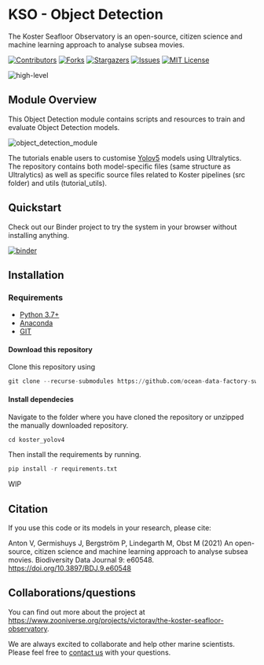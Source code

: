 # KSO - Object Detection

The Koster Seafloor Observatory is an open-source, citizen science and machine learning approach to analyse subsea movies.

<!-- PROJECT SHIELDS -->
<!--
*** I'm using markdown "reference style" links for readability.
*** Reference links are enclosed in brackets [ ] instead of parentheses ( ).
*** See the bottom of this document for the declaration of the reference variables
*** for contributors-url, forks-url, etc. This is an optional, concise syntax you may use.
*** https://www.markdownguide.org/basic-syntax/#reference-style-links
-->
[![Contributors][contributors-shield]][contributors-url]
[![Forks][forks-shield]][forks-url]
[![Stargazers][stars-shield]][stars-url]
[![Issues][issues-shield]][issues-url]
[![MIT License][license-shield]][license-url]

![high-level][high-level-overview]

## Module Overview
This Object Detection module contains scripts and resources to train and evaluate Object Detection models. 

![object_detection_module][object_detection_module]
 
 
The tutorials enable users to customise [Yolov5][YoloV5] models using Ultralytics. The repository contains both model-specific files (same structure as Ultralytics) as well as specific source files related to Koster pipelines (src folder) and utils (tutorial_utils).

## Quickstart
Check out our Binder project to try the system in your browser without installing anything. 

[![binder][binderlogo]][binderlink]

## Installation

### Requirements
* [Python 3.7+](https://www.python.org/)
* [Anaconda](https://docs.anaconda.com/anaconda/install/index.html)
* [GIT](https://git-scm.com/downloads)

#### Download this repository
Clone this repository using
```python
git clone --recurse-submodules https://github.com/ocean-data-factory-sweden/koster_yolov4.git
``` 

#### Install dependecies
Navigate to the folder where you have cloned the repository or unzipped the manually downloaded repository. 
```python
cd koster_yolov4
```

Then install the requirements by running.
```python
pip install -r requirements.txt
```

WIP

## Citation

If you use this code or its models in your research, please cite:

Anton V, Germishuys J, Bergström P, Lindegarth M, Obst M (2021) An open-source, citizen science and machine learning approach to analyse subsea movies. Biodiversity Data Journal 9: e60548. https://doi.org/10.3897/BDJ.9.e60548

## Collaborations/questions
You can find out more about the project at https://www.zooniverse.org/projects/victorav/the-koster-seafloor-observatory.

We are always excited to collaborate and help other marine scientists. Please feel free to [contact us](matthias.obst@marine.gu.se) with your questions.




<!-- MARKDOWN LINKS & IMAGES -->
<!-- https://www.markdownguide.org/basic-syntax/#reference-style-links -->
[contributors-shield]: https://img.shields.io/github/contributors/ocean-data-factory-sweden/koster_yolov4.svg?style=for-the-badge
[contributors-url]: https://https://github.com/ocean-data-factory-sweden/koster_yolov4/graphs/contributors
[forks-shield]: https://img.shields.io/github/forks/ocean-data-factory-sweden/koster_yolov4.svg?style=for-the-badge
[forks-url]: https://github.com/ocean-data-factory-sweden/koster_yolov4/network/members
[stars-shield]: https://img.shields.io/github/stars/ocean-data-factory-sweden/koster_yolov4.svg?style=for-the-badge
[stars-url]: https://github.com/ocean-data-factory-sweden/koster_yolov4/stargazers
[issues-shield]: https://img.shields.io/github/issues/ocean-data-factory-sweden/koster_yolov4.svg?style=for-the-badge
[issues-url]: https://github.com/ocean-data-factory-sweden/koster_yolov4/issues
[license-shield]: https://img.shields.io/github/license/ocean-data-factory-sweden/koster_yolov4.svg?style=for-the-badge
[license-url]: https://github.com/ocean-data-factory-sweden/koster_yolov4/blob/main/LICENSE.txt
[high-level-overview]: https://github.com/ocean-data-factory-sweden/koster_data_management/blob/main/images/high-level-overview.png?raw=true "Overview of the three main modules and the components of the Koster Seafloor Observatory"
[YoloV5]: https://github.com/ultralytics/yolov5
[object_detection_module]: https://github.com/ocean-data-factory-sweden/koster_data_management/blob/main/images/Koster_object_detection_module.png?raw=true
[objdecmodule]: https://github.com/ocean-data-factory-sweden/koster_yolov4
[OBIS-site]: https://www.gbif.org/network/2b7c7b4f-4d4f-40d3-94de-c28b6fa054a6
[Database_diagram]: https://github.com/ocean-data-factory-sweden/koster_data_management/blob/main/images/Database_diagram.png?raw=true "Entity relationship diagram of the SQLite database of the Koster Seafloor Observatory"
[binderlogo]: https://mybinder.org/badge_logo.svg
[binderlink]: https://mybinder.org/v2/gh/ocean-data-factory-sweden/koster_yolov4/HEAD
[screenshot_loading]: https://github.com/ocean-data-factory-sweden/koster_data_management/blob/main/images/screenshot_loading.png?raw=true
[screenshot_started]: https://github.com/ocean-data-factory-sweden/koster_data_management/blob/main/images/screenshot_started.png?raw=true

